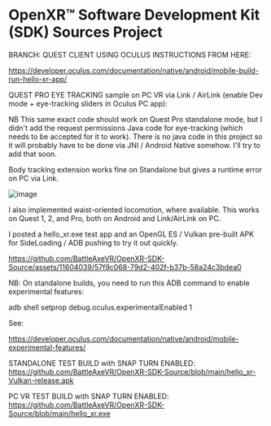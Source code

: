 # OpenXR™ Software Development Kit (SDK) Sources Project

<!--
Copyright (c) 2017-2024, The Khronos Group Inc.

SPDX-License-Identifier: CC-BY-4.0
-->

BRANCH: QUEST CLIENT USING OCULUS INSTRUCTIONS FROM HERE:

https://developer.oculus.com/documentation/native/android/mobile-build-run-hello-xr-app/

QUEST PRO EYE TRACKING sample on PC VR via Link / AirLink (enable Dev mode + eye-tracking sliders in Oculus PC app):


NB This same exact code should work on Quest Pro standalone mode, but I didn't add the request permissions Java code for eye-tracking (which needs to be accepted for it to work). There is no java code in this project so it will probably have to be done via JNI / Android Native somehow. I'll try to add that soon.

Body tracking extension works fine on Standalone but gives a runtime error on PC via Link.


![image](https://user-images.githubusercontent.com/11604039/200270625-e627a78b-5d4e-409f-80da-79bebe81bb63.png)

I also implemented waist-oriented locomotion, where available. This works on Quest 1, 2, and Pro, both on Android and Link/AirLink on PC. 

I posted a hello_xr.exe test app and an OpenGL ES / Vulkan pre-built APK for SideLoading / ADB pushing to try it out quickly.


https://github.com/BattleAxeVR/OpenXR-SDK-Source/assets/11604039/57f9c068-79d2-402f-b37b-58a24c3bdea0

NB: On standalone builds, you need to run this ADB command to enable experimental features:

adb shell setprop debug.oculus.experimentalEnabled 1

See:

https://developer.oculus.com/documentation/native/android/mobile-experimental-features/

STANDALONE TEST BUILD with SNAP TURN ENABLED:
https://github.com/BattleAxeVR/OpenXR-SDK-Source/blob/main/hello_xr-Vulkan-release.apk

PC VR TEST BUILD with SNAP TURN ENABLED:
https://github.com/BattleAxeVR/OpenXR-SDK-Source/blob/main/hello_xr.exe

